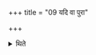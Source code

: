 +++
title = "09 यदि वा पुरा"

+++

<details><summary>थिते</summary>

यदि वा पुरा तृणं स्यात्तस्मिञ्जुहुयात् ९
</details>
